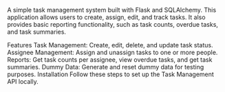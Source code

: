 A simple task management system built with Flask and SQLAlchemy. This application allows users to create, assign, edit, and track tasks. It also provides basic reporting functionality, such as task counts, overdue tasks, and task summaries.

Features
Task Management: Create, edit, delete, and update task status.
Assignee Management: Assign and unassign tasks to one or more people.
Reports: Get task counts per assignee, view overdue tasks, and get task summaries.
Dummy Data: Generate and reset dummy data for testing purposes.
Installation
Follow these steps to set up the Task Management API locally.
